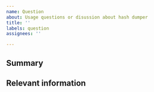 ```yaml
---
name: Question
about: Usage questions or disussion about hash dumper
title: ''
labels: question
assignees: ''

---
```


## Summary

## Relevant information

<!-- Provide as much useful information as you can -->

